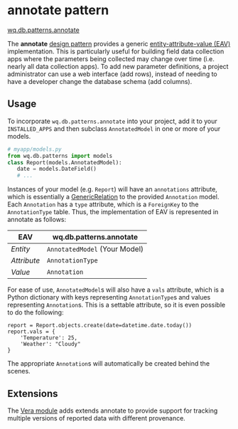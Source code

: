 annotate pattern
================

[wq.db.patterns.annotate]

The **annotate** [design pattern] provides a generic [entity-attribute-value (EAV)] implementation. This is particularly useful for building field data collection apps where the parameters being collected may change over time (i.e. nearly all data collection apps). To add new parameter definitions, a project administrator can use a web interface (add rows), instead of needing to have a developer change the database schema (add columns).

## Usage

To incorporate `wq.db.patterns.annotate` into your project, add it to your `INSTALLED_APPS` and then subclass `AnnotatedModel` in one or more of your models.

```python
# myapp/models.py
from wq.db.patterns import models
class Report(models.AnnotatedModel):
   date = models.DateField()
   # ...
 ```
Instances of your model (e.g. `Report`) will have an `annotations` attribute, which is essentially a [GenericRelation] to the provided `Annotation` model.  Each `Annotation` has a `type` attribute, which is a `ForeignKey` to the `AnnotationType` table.  Thus, the implementation of EAV is represented in annotate as follows:

 EAV | wq.db.patterns.annotate
 ----|------------------------
 *Entity* | `AnnotatedModel` (Your Model)
 *Attribute* | `AnnotationType`
 *Value* | `Annotation`

For ease of use, `AnnotatedModel`s will also have a `vals` attribute, which is a Python dictionary with keys representing `AnnotationType`s and values representing `Annotation`s.  This is a settable attribute, so it is even possible to do the following:

```
report = Report.objects.create(date=datetime.date.today())
report.vals = {
    'Temperature': 25,
    'Weather': "Cloudy"
}
```
The appropriate `Annotation`s will automatically be created behind the scenes.

## Extensions

The [Vera module] adds extends annotate to provide support for tracking multiple versions of reported data with different provenance.
 
[wq.db.patterns.annotate]: https://github.com/wq/wq.db/blob/master/patterns/annotate
[design pattern]: http://wq.io/docs/about-patterns
[entity-attribute-value (EAV)]: http://en.wikipedia.org/wiki/Entity%E2%80%93attribute%E2%80%93value_model
[Vera module]: http://wq.io/vera
[GenericRelation]: https://docs.djangoproject.com/en/dev/ref/contrib/contenttypes/#django.contrib.contenttypes.generic.GenericRelation